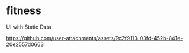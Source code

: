 # fitness

UI with Static Data

https://github.com/user-attachments/assets/9c2f9113-03fd-452b-841e-20e2557d0663

